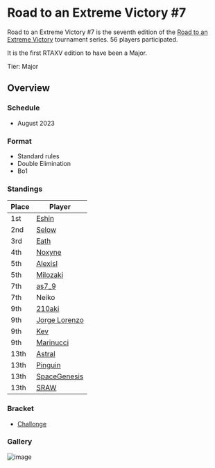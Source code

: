 # Road to an Extreme Victory #7

Road to an Extreme Victory #7 is the seventh edition of the [Road to an Extreme Victory](rtaxvmain.md) tournament series.
56 players participated.

It is the first RTAXV edition to have been a Major.

Tier: Major

## Overview

### Schedule
- August 2023

### Format
- Standard rules
- Double Elimination
- Bo1

### Standings

|Place|Player|
|-|-|
|1st|[Eshin](/inapedia/players/japanese/eshin.md)|
|2nd|[Selow](/inapedia/players/french/$elow.md)|
|3rd|[Eath](/inapedia/players/belgian/eath.md)|
|4th|[Noxyne](/inapedia/players/french/noxyne.md)|
|5th|[Alexisl](/inapedia/players/french/alexisl.md)|
|5th|[Milozaki](/inapedia/players/german/milozaki.md)|
|7th|[as7_9](/inapedia/players/japanese/as7_9.md)|
|7th|Neiko|
|9th|[210aki](/inapedia/players/french/210aki.md)|
|9th|[Jorge Lorenzo](/inapedia/players/spanish/jorge.md)|
|9th|[Kev](/inapedia/players/french/kevnox.md)|
|9th|[Marinucci](/inapedia/players/italian/marinucci79.md)|
|13th|[Astral](/inapedia/players/french/astral.md)|
|13th|[Pinguin](/inapedia/players/french/pinguin.md)|
|13th|[SpaceGenesis](/inapedia/players/french/spacegenesis.md)|
|13th|[SRAW](/inapedia/players/french/sraw.md)|

### Bracket
- [Challonge](https://challonge.com/rtaxv7)

### Gallery 

![image](https://github.com/inabikarilibrary/inalib/assets/110833255/fba375fd-3007-4969-98bf-39463aed055b)
